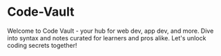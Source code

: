 # Code-Vault
Welcome to Code Vault - your hub for web dev, app dev, and more. Dive into syntax and notes curated for learners and pros alike. Let's unlock coding secrets together!
